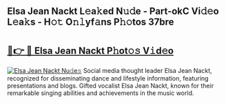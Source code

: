 ## Elsa Jean Nackt L𝚎a𝚔ed N𝚞𝚍e - Part-okC Vi𝚍𝚎o L𝚎a𝚔s - H𝚘𝚝 O𝚗𝚕yf𝚊ns P𝚑𝚘tos 37bre

# <h2><a href="http://kfcj0d0.oniu.top/?m=Elsa+Jean+Nackt">🔗👉 🔴 Elsa Jean Nackt P𝚑ot𝚘𝚜 V𝚒d𝚎o</a></h2>

[![Elsa Jean Nackt Nu𝚍e𝚜](https://i.imgur.com/0qMVB7G.gif)](http://kfcj0d0.oniu.top/?m=Elsa+Jean+Nackt)
Social media thought leader Elsa Jean Nackt, recognized for disseminating dance and lifestyle information, featuring presentations and blogs. Gifted vocalist Elsa Jean Nackt, known for their remarkable singing abilities and achievements in the music world.  
